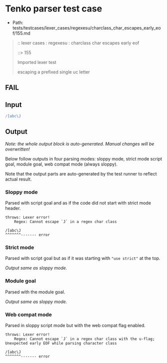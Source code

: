 # Tenko parser test case

- Path: tests/testcases/lexer_cases/regexesu/charclass_char_escapes_early_eof/155.md

> :: lexer cases : regexesu : charclass char escapes early eof
>
> ::> 155
>
> Imported lexer test
>
> escaping a prefixed single uc letter

## FAIL

## Input

`````js
/[abc\J
`````

## Output

_Note: the whole output block is auto-generated. Manual changes will be overwritten!_

Below follow outputs in four parsing modes: sloppy mode, strict mode script goal, module goal, web compat mode (always sloppy).

Note that the output parts are auto-generated by the test runner to reflect actual result.

### Sloppy mode

Parsed with script goal and as if the code did not start with strict mode header.

`````
throws: Lexer error!
    Regex: Cannot escape `J` in a regex char class

/[abc\J
^^^^^^^------- error
`````

### Strict mode

Parsed with script goal but as if it was starting with `"use strict"` at the top.

_Output same as sloppy mode._

### Module goal

Parsed with the module goal.

_Output same as sloppy mode._

### Web compat mode

Parsed in sloppy script mode but with the web compat flag enabled.

`````
throws: Lexer error!
    Regex: Cannot escape `J` in a regex char class with the u-flag; Unexpected early EOF while parsing character class

/[abc\J
^^^^^^^------- error
`````

